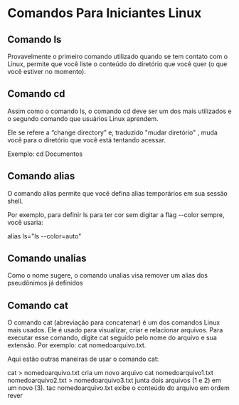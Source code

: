 # Comandos Para Iniciantes Linux

## Comando ls

Provavelmente o primeiro comando utilizado quando se tem contato com o Linux, permite que você liste o conteúdo do diretório que você quer (o que você estiver no momento).

## Comando cd

Assim como o comando ls, o comando cd deve ser um dos mais utilizados e o segundo comando que usuários Linux aprendem.

Ele se refere a “change directory” e, traduzido "mudar diretório" , muda você para o diretório que você está tentando acessar.

Exemplo: cd Documentos

## Comando alias

O comando alias permite que você defina alias temporários em sua sessão shell.

Por exemplo, para definir ls para ter cor sem digitar a flag --color sempre, você usaria:

alias ls="ls --color=auto"

## Comando unalias

Como o nome sugere, o comando unalias visa remover um alias dos pseudônimos já definidos

## Comando cat

O comando cat (abreviação para concatenar) é um dos comandos Linux mais usados. Ele é usado para visualizar, criar e relacionar arquivos. Para executar esse comando, digite cat seguido pelo nome do arquivo e sua extensão. Por exemplo: cat nomedoarquivo.txt.

Aqui estão outras maneiras de usar o comando cat:

cat > nomedoarquivo.txt cria um novo arquivo
cat nomedoarquivo1.txt nomedoarquivo2.txt > nomedoarquivo3.txt junta dois arquivos (1 e 2) em um novo (3).
tac nomedoarquivo.txt exibe o conteúdo do arquivo em ordem rever
